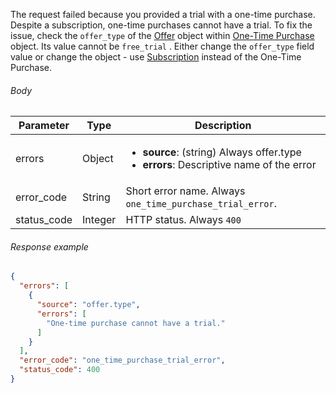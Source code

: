 <!--- OneTimePurchaseTrial.md --->

The request failed because you provided a trial with a one-time purchase. Despite a subscription, one-time purchases cannot have a trial. To fix the issue, check the `offer_type` of the [Offer](server-side-api-objects#offer) object within [One-Time Purchase](server-side-api-objects#one-time-purchase) object. Its value cannot be `free_trial` . Either change the `offer_type` field value or change the object - use [Subscription](server-side-api-objects#subscription) instead of the One-Time Purchase.

###### Body

| Parameter   | Type    | Description                                                  |
| ----------- | ------- | ------------------------------------------------------------ |
| errors      | Object  | <ul><li> **source**: (string) Always offer.type</li><li> **errors**: Descriptive name of the error</li></ul> |
| error_code  | String  | Short error name. Always `one_time_purchase_trial_error`.    |
| status_code | Integer | HTTP status. Always `400`                                    |

###### Response example

```json
{
  "errors": [
    {
      "source": "offer.type",
      "errors": [
        "One-time purchase cannot have a trial."
      ]
    }
  ],
  "error_code": "one_time_purchase_trial_error",
  "status_code": 400
}
```

 
